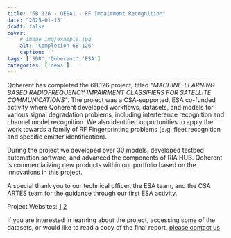 ```yaml
---
title: "6B.126 - QESA1 - RF Impairment Recognition"
date: "2025-01-15"
draft: false
cover:
    # image img/example.jpg
    alt: 'Completion 6B.126'
    caption: ''
tags: ['SDR','Qoherent','ESA']
categories: ['news']
---
```


Qoherent has completed the 6B.126 project, titled _"MACHINE-LEARNING BASED RADIOFREQUENCY IMPAIRMENT CLASSIFIERS FOR SATELLITE COMMUNICATIONS"_. The project was a CSA-supported, ESA co-funded activity where Qoherent developed workflows, datasets, and models for various signal degradation problems, including interference recognition and channel model recognition. We also identified opportunities to apply the work towards a family of RF Fingerprinting problems (e.g. fleet recognition and specific emitter identification).

During the project we developed over 30 models, developed testbed automation software, and advanced the components of RIA HUB. Qoherent is commercializing new products within our portfolio based on the innovations in this project.

A special thank you to our technical officer, the ESA team, and the CSA ARTES team for the guidance through our first ESA activity. 

Project Websites: [1](https://connectivity.esa.int/projects/machinelearning-based-radiofrequency-impairment-classifiers-satellite-communications) [2](https://connectivity.esa.int/projects/qesa1)

If you are interested in learning about the project, accessing some of the datasets, or would like to read a copy of the final report, [please contact us](/contact)